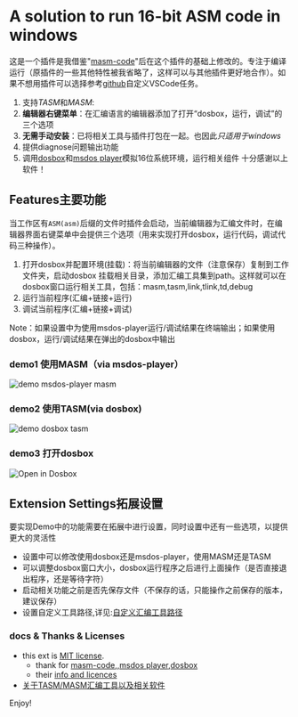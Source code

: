 # A solution to run 16-bit ASM code in windows

这是一个插件是我借鉴"[masm-code](https://github.com/Woodykaixa/masm-code)"后在这个插件的基础上修改的。专注于编译运行（原插件的一些其他特性被我省略了，这样可以与其他插件更好地合作）。如果不想用插件可以选择参考[github](https://github.com/xsro/VSC-ASMtasks)自定义VSCode任务。

1. 支持*TASM*和*MASM*:
2. **编辑器右键菜单**：在汇编语言的编辑器添加了打开“dosbox，运行，调试”的三个选项
3. **无需手动安装**：已将相关工具与插件打包在一起。也因此*只适用于windows*
4. 提供diagnose问题输出功能
5. 调用[dosbox](dosbox.com)和[msdos player](http://takeda-toshiya.my.coocan.jp/msdos)模拟16位系统环境，运行相关组件
十分感谢以上软件！

## Features主要功能

当工作区有`ASM(asm)`后缀的文件时插件会启动，当前编辑器为汇编文件时，在编辑器界面右键菜单中会提供三个选项（用来实现打开dosbox，运行代码，调试代码三种操作）。

1. 打开dosbox并配置环境(挂载)：将当前编辑器的文件（注意保存）复制到工作文件夹，启动dosbox 挂载相关目录，添加汇编工具集到path。这样就可以在dosbox窗口运行相关工具，包括：masm,tasm,link,tlink,td,debug
2. 运行当前程序(汇编+链接+运行)
3. 调试当前程序(汇编+链接+调试)

Note：如果设置中为使用msdos-player运行/调试结果在终端输出；如果使用dosbox，运行/调试结果在弹出的dosbox中输出

### demo1 使用MASM（via msdos-player）

![demo msdos-player masm](https://github.com/xsro/masm-tasm/raw/master/pics/demo_msdos_masm.gif)

### demo2 使用TASM(via dosbox)

![demo dosbox tasm](https://github.com/xsro/masm-tasm/raw/master/pics/demo_dosbox_tasm.gif)

### demo3 打开dosbox

![Open in Dosbox](https://github.com/xsro/masm-tasm/raw/master/pics/opendosbox.gif)

## Extension Settings拓展设置

要实现Demo中的功能需要在拓展中进行设置，同时设置中还有一些选项，以提供更大的灵活性

- 设置中可以修改使用dosbox还是msdos-player，使用MASM还是TASM
- 可以调整dosbox窗口大小，dosbox运行程序之后进行上面操作（是否直接退出程序，还是等待字符）
- 启动相关功能之前是否先保存文件（不保存的话，只能操作之前保存的版本，建议保存）
- 设置自定义工具路径,详见:[自定义汇编工具路径](https://github.com/xsro/masm-tasm/blob/master/doc/关于汇编工具路径.md#自定义汇编工具路径)

### docs & Thanks & Licenses

- this ext is [MIT license](https://github.com/xsro/masm-tasm/blob/master/LICENSE).
  - thank for [masm-code](https://github.com/Woodykaixa/masm-code),,[msdos player](http://takeda-toshiya.my.coocan.jp/msdos),[dosbox](dosbox.com)
  - their [info and licences](https://github.com/xsro/masm-tasm/blob/master/doc/liscence.md)
- [关于TASM/MASM汇编工具以及相关软件](https://github.com/xsro/masm-tasm/blob/master/doc/关于汇编工具路径.md)

<!-- ## Release Notes

### 1.0.0

Initial release of ...

### 1.0.1

Fixed issue #.

### 1.1.0

Added features X, Y, and Z. -->

Enjoy!
